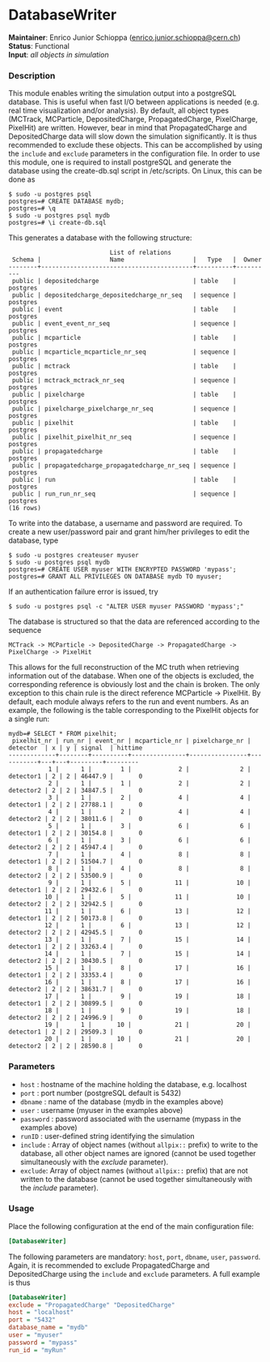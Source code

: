 # DatabaseWriter
**Maintainer**: Enrico Junior Schioppa (<enrico.junior.schioppa@cern.ch>)  
**Status**: Functional  
**Input**: *all objects in simulation*

### Description
This module enables writing the simulation output into a postgreSQL database. This is useful when fast I/O between applications is needed (e.g. real time visualization and/or analysis).
By default, all object types (MCTrack, MCParticle, DepositedCharge, PropagatedCharge, PixelCharge, PixelHit) are written. However, bear in mind that PropagatedCharge and DepositedCharge data will slow down the simulation significantly. It is thus recommended to exclude these objects. This can be accomplished by using the `include` and `exclude` parameters in the configuration file.
In order to use this module, one is required to install postgreSQL and generate the database using the create-db.sql script in /etc/scripts. On Linux, this can be done as

```
$ sudo -u postgres psql
postgres=# CREATE DATABASE mydb;
postgres=# \q
$ sudo -u postgres psql mydb
postgres=# \i create-db.sql
```

This generates a database with the following structure:

```
                            List of relations
 Schema |                   Name                   |   Type   |  Owner   
--------+------------------------------------------+----------+----------
 public | depositedcharge                          | table    | postgres
 public | depositedcharge_depositedcharge_nr_seq   | sequence | postgres
 public | event                                    | table    | postgres
 public | event_event_nr_seq                       | sequence | postgres
 public | mcparticle                               | table    | postgres
 public | mcparticle_mcparticle_nr_seq             | sequence | postgres
 public | mctrack                                  | table    | postgres
 public | mctrack_mctrack_nr_seq                   | sequence | postgres
 public | pixelcharge                              | table    | postgres
 public | pixelcharge_pixelcharge_nr_seq           | sequence | postgres
 public | pixelhit                                 | table    | postgres
 public | pixelhit_pixelhit_nr_seq                 | sequence | postgres
 public | propagatedcharge                         | table    | postgres
 public | propagatedcharge_propagatedcharge_nr_seq | sequence | postgres
 public | run                                      | table    | postgres
 public | run_run_nr_seq                           | sequence | postgres
(16 rows)

```

To write into the database, a username and password are required. To create a new user/password pair and grant him/her privileges to edit the database, type


```
$ sudo -u postgres createuser myuser
$ sudo -u postgres psql mydb
postgres=# CREATE USER myuser WITH ENCRYPTED PASSWORD 'mypass';
postgres=# GRANT ALL PRIVILEGES ON DATABASE mydb TO myuser;
```

If an authentication failure error is issued, try

```
$ sudo -u postgres psql -c "ALTER USER myuser PASSWORD 'mypass';"
```

The database is structured so that the data are referenced according to the sequence

```
MCTrack -> MCParticle -> DepositedCharge -> PropagatedCharge -> PixelCharge -> PixelHit
```

This allows for the full reconstruction of the MC truth when retrieving information out of the database. When one of the objects is excluded, the corresponding reference is obviously lost and the chain is broken. The only exception to this chain rule is the direct reference MCParticle -> PixelHit. By default, each module always refers to the run and event numbers. As an example, the following is the table corresponding to the PixelHit objects for a single run:

```
mydb=# SELECT * FROM pixelhit;
 pixelhit_nr | run_nr | event_nr | mcparticle_nr | pixelcharge_nr | detector  | x | y | signal  | hittime 
-------------+--------+----------+---------------+----------------+-----------+---+---+---------+---------
           1 |      1 |        1 |             2 |              2 | detector1 | 2 | 2 | 46447.9 |       0
           2 |      1 |        1 |             2 |              2 | detector2 | 2 | 2 | 34847.5 |       0
           3 |      1 |        2 |             4 |              4 | detector1 | 2 | 2 | 27788.1 |       0
           4 |      1 |        2 |             4 |              4 | detector2 | 2 | 2 | 38011.6 |       0
           5 |      1 |        3 |             6 |              6 | detector1 | 2 | 2 | 30154.8 |       0
           6 |      1 |        3 |             6 |              6 | detector2 | 2 | 2 | 45947.4 |       0
           7 |      1 |        4 |             8 |              8 | detector1 | 2 | 2 | 51504.7 |       0
           8 |      1 |        4 |             8 |              8 | detector2 | 2 | 2 | 53500.9 |       0
           9 |      1 |        5 |            11 |             10 | detector1 | 2 | 2 | 29432.6 |       0
          10 |      1 |        5 |            11 |             10 | detector2 | 2 | 2 | 32942.5 |       0
          11 |      1 |        6 |            13 |             12 | detector1 | 2 | 2 | 50173.8 |       0
          12 |      1 |        6 |            13 |             12 | detector2 | 2 | 2 | 42945.5 |       0
          13 |      1 |        7 |            15 |             14 | detector1 | 2 | 2 | 33263.4 |       0
          14 |      1 |        7 |            15 |             14 | detector2 | 2 | 2 | 30430.5 |       0
          15 |      1 |        8 |            17 |             16 | detector1 | 2 | 2 | 33353.4 |       0
          16 |      1 |        8 |            17 |             16 | detector2 | 2 | 2 | 38631.7 |       0
          17 |      1 |        9 |            19 |             18 | detector1 | 2 | 2 | 30899.5 |       0
          18 |      1 |        9 |            19 |             18 | detector2 | 2 | 2 | 24996.9 |       0
          19 |      1 |       10 |            21 |             20 | detector1 | 2 | 2 | 29509.3 |       0
          20 |      1 |       10 |            21 |             20 | detector2 | 2 | 2 | 28590.8 |       0
```

### Parameters
* `host` : hostname of the machine holding the database, e.g. localhost
* `port` : port number (postgreSQL default is 5432)
* `dbname` : name of the database (mydb in the examples above)
* `user` : username (myuser in the examples above)
* `password` : password associated with the username (mypass in the examples above)
* `runID` : user-defined string identifying the simulation
* `include` : Array of object names (without `allpix::` prefix) to write to the database, all other object names are ignored (cannot be used together simultaneously with the *exclude* parameter).
* `exclude`: Array of object names (without `allpix::` prefix) that are not written to the database (cannot be used together simultaneously with the *include* parameter).

### Usage
Place the following configuration at the end of the main configuration file:

```ini
[DatabaseWriter]
```

The following parameters are mandatory: `host`, `port`, `dbname`, `user`, `password`. Again, it is recommended to exclude PropagatedCharge and DepositedCharge using the `include` and `exclude` parameters. A full example is thus

```ini
[DatabaseWriter]
exclude = "PropagatedCharge" "DepositedCharge"
host = "localhost"
port = "5432"
database_name = "mydb"
user = "myuser"
password = "mypass"
run_id = "myRun"
```